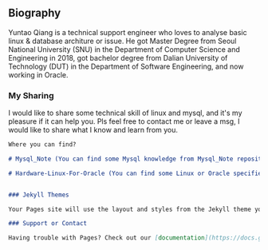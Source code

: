 ## Biography

Yuntao Qiang is a technical support engineer who loves to analyse basic linux & database architure or issue.
He got Master Degree from Seoul National University (SNU) in the Department of Computer Science and Engineering in 2018, got bachelor degree from Dalian University of Technology (DUT) in the Department of Software Engineering, and now working in Oracle.

### My Sharing

I would like to share some technical skill of linux and mysql, and it's my pleasure if it can help you. Pls feel free to contact me or leave a msg, I would like to share what I know and learn from you.

```markdown
Where you can find?

# Mysql_Note (You can find some Mysql knowledge from Mysql_Note repositroy)

# Hardware-Linux-For-Oracle (You can find some Linux or Oracle specified knowledge from Hardware-Linux-For-Oracle repository)


### Jekyll Themes

Your Pages site will use the layout and styles from the Jekyll theme you have selected in your [repository settings](https://github.com/qiangyuntao2010/qiangyuntao2010.github.io/settings). The name of this theme is saved in the Jekyll `_config.yml` configuration file.

### Support or Contact

Having trouble with Pages? Check out our [documentation](https://docs.github.com/categories/github-pages-basics/) or [contact support](https://github.com/contact) and we’ll help you sort it out.
